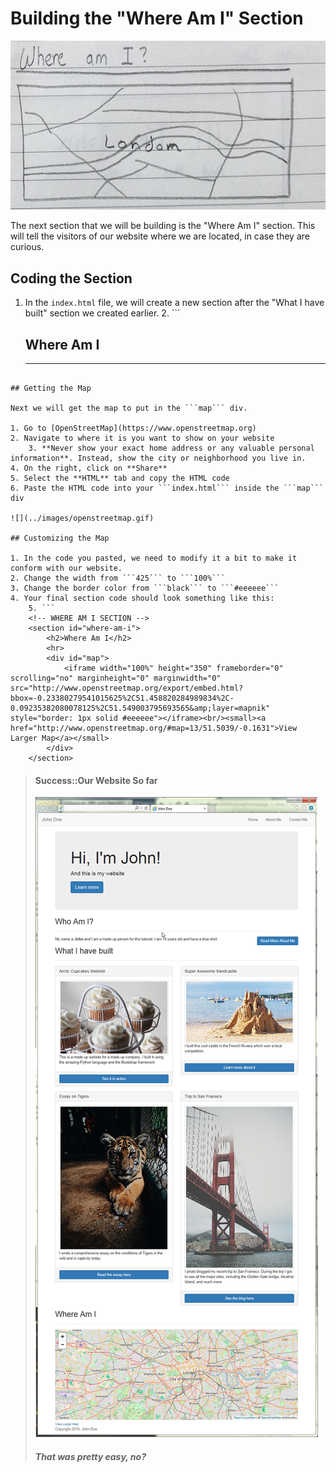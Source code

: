 # Building the "Where Am I" Section

![](../images/homepage_section_where_am_i.png)

The next section that we will be building is the "Where Am I" section. This will tell the visitors of our website where we are located, in case they are curious.

## Coding the Section

1. In the ```index.html``` file, we will create a new section after the "What I have built" section we created earlier.
	2. ```
	<!-- WHERE AM I SECTION -->
	<section id="where-am-i">
		<h2>Where Am I</h2>
		<hr>
		<div id="map"></map>
	</section>
```

## Getting the Map

Next we will get the map to put in the ```map``` div.

1. Go to [OpenStreetMap](https://www.openstreetmap.org)
2. Navigate to where it is you want to show on your website
	3. **Never show your exact home address or any valuable personal information**. Instead, show the city or neighborhood you live in.
4. On the right, click on **Share**
5. Select the **HTML** tab and copy the HTML code
6. Paste the HTML code into your ```index.html``` inside the ```map``` div

![](../images/openstreetmap.gif)

## Customizing the Map

1. In the code you pasted, we need to modify it a bit to make it conform with our website.
2. Change the width from ```425``` to ```100%```
3. Change the border color from ```black``` to ```#eeeeee```
4. Your final section code should look something like this:
	5. ```
	<!-- WHERE AM I SECTION -->
	<section id="where-am-i">
		<h2>Where Am I</h2>
		<hr>
		<div id="map">
			<iframe width="100%" height="350" frameborder="0" scrolling="no" marginheight="0" marginwidth="0" src="http://www.openstreetmap.org/export/embed.html?bbox=-0.23380279541015625%2C51.458820284989834%2C-0.09235382080078125%2C51.549003795693565&amp;layer=mapnik" style="border: 1px solid #eeeeee"></iframe><br/><small><a href="http://www.openstreetmap.org/#map=13/51.5039/-0.1631">View Larger Map</a></small>
		</div>
	</section>
```

> #### Success::Our Website So far
>
> ![](../images/homepage_section_where_am_i_screenshot_1.png)
> ##### That was pretty easy, no?